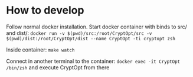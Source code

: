 # How to develop
Follow normal docker installation. Start docker container with binds to src/ and dist/:
`docker run -v $(pwd)/src:/root/CryptOpt/src -v $(pwd)/dist:/root/CryptOpt/dist --name CryptOpt -ti cryptopt zsh`

Inside container: `make watch`

Connect in another terminal to the container: `docker exec -it CryptOpt /bin/zsh` and execute CryptOpt from there